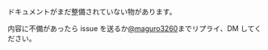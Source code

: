 ドキュメントがまだ整備されていない物があります。

内容に不備があったら issue を送るか[@maguro3260](https://twitter.com/maguro3260)までリプライ、DM してください。
